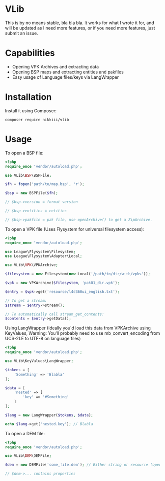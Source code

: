 # VLib

This is by no means stable, bla bla bla. It works for what I wrote it for, and will be updated as I need more features, or if you need more features, just submit an issue.

Capabilities
========

* Opening VPK Archives and extracting data
* Opening BSP maps and extracting entities and pakfiles
* Easy usage of Language files/keys via LangWrapper

Installation
============

Install it using Composer:

`composer require nikkiii/vlib`

Usage
=====

To open a BSP file:

```php
<?php
require_once 'vendor/autoload.php';

use VLib\BSP\BSPFile;

$fh = fopen('path/to/map.bsp', 'r');

$bsp = new BSPFile($fh);

// $bsp->version = format version

// $bsp->entities = entities

// $bsp->pakfile = pak file, use openArchive() to get a ZipArchive.
```

To open a VPK file (Uses Flysystem for universal filesystem access):

```php
<?php
require_once 'vendor/autoload.php';

use League\Flysystem\Filesystem;
use League\Flysystem\Adapter\Local;

use VLib\VPK\VPKArchive;

$filesystem = new Filesystem(new Local('/path/to/dir/with/vpks'));

$vpk = new VPKArchive($filesystem, 'pak01_dir.vpk');

$entry = $vpk->get('resource/l4d360ui_english.txt');

// To get a stream:
$stream = $entry->stream();

// To automatically call stream_get_contents:
$contents = $entry->getData();
```

Using LangWrapper (Ideally you'd load this data from VPKArchive using KeyValues, Warning: You'll probably need to use mb_convert_encoding from UCS-2LE to UTF-8 on language files)

```php
<?php
require_once 'vendor/autoload.php';

use VLib\KeyValues\LangWrapper;

$tokens = [
	'Something' => 'Blabla'
];

$data = [
	'nested' => [
		'key' => '#Something'
	]
];

$lang = new LangWrapper($tokens, $data);

echo $lang->get('nested.key'); // Blabla
```

To open a DEM file:

```php
<?php
require_once 'vendor/autoload.php';

use VLib\DEM\DEMFile;

$dem = new DEMFile('some_file.dem'); // Either string or resource (open file handle)

// $dem->... contains properties
```